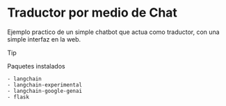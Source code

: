 # Traductor por medio de Chat

Ejemplo practico de un simple chatbot que actua como traductor, con una simple interfaz en la web.

>[!TIP]
>
> Paquetes instalados

```
- langchain
- langchain-experimental
- langchain-google-genai
- flask
```

